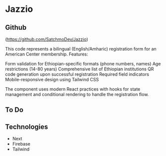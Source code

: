 # Jazzio

## Github
(https://github.com/SatchmoDev/Jazzio)

This code represents a bilingual (English/Amharic) registration form for an American Center membership. Features:

Form validation for Ethiopian-specific formats (phone numbers, names)
Age restrictions (14-80 years)
Comprehensive list of Ethiopian institutions
QR code generation upon successful registration
Required field indicators
Mobile-responsive design using Tailwind CSS

The component uses modern React practices with hooks for state management and conditional rendering to handle the registration flow.


## To Do


## Technologies

- Next
- Firebase
- Tailwind
